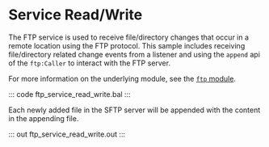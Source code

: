 # Service Read/Write

The FTP service is used to receive file/directory changes that occur in a remote location using the FTP protocol. This sample includes receiving file/directory related change events from a listener and using the `append` api of the `ftp:Caller` to interact with the FTP server.

For more information on the underlying module, see the [`ftp` module](https://lib.ballerina.io/ballerina/ftp/latest/).

::: code ftp_service_read_write.bal :::

Each newly added file in the SFTP server will be appended with the content in the appending file.

::: out ftp_service_read_write.out :::
